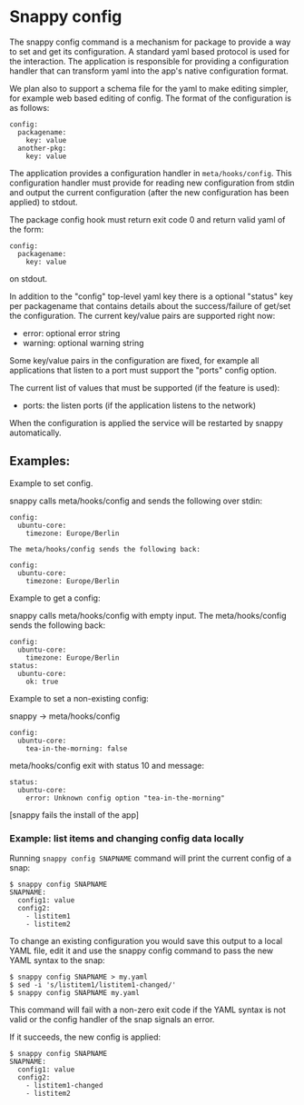 Snappy config
=============

The snappy config command is a mechanism for package to provide a way
to set and get its configuration. A standard yaml based protocol is
used for the interaction. The application is responsible for providing
a configuration handler that can transform yaml into the app's native
configuration format.

We plan also to support a schema file for the yaml to make editing
simpler, for example web based editing of config. The format of the
configuration is as follows:

	config:
	  packagename:
	    key: value
	  another-pkg:
	    key: value

The application provides a configuration handler in
`meta/hooks/config`. This configuration handler must provide for reading
new configuration from stdin and output the current configuration (after
the new configuration has been applied) to stdout.

The package config hook must return exit code 0 and return valid yaml
of the form:

	config:
	  packagename:
	    key: value

on stdout.

In addition to the "config" top-level yaml key there is a optional
"status" key per packagename that contains details about the
success/failure of get/set the configuration. The current key/value
pairs are supported right now:

 - error: optional error string
 - warning: optional warning string

Some key/value pairs in the configuration are fixed, for example all
applications that listen to a port must support the "ports" config option.

The current list of values that must be supported (if the feature is used):

 - ports: the listen ports (if the application listens to the network)

When the configuration is applied the service will be restarted by
snappy automatically.

Examples:
---------

Example to set config.

snappy calls meta/hooks/config and sends the following over stdin:

	config:
	  ubuntu-core:
	    timezone: Europe/Berlin

    The meta/hooks/config sends the following back:

	config:
	  ubuntu-core:
	    timezone: Europe/Berlin

Example to get a config:

snappy calls meta/hooks/config with empty input. The meta/hooks/config sends
the following back:

	config:
	  ubuntu-core:
	    timezone: Europe/Berlin
	status:
	  ubuntu-core:
	    ok: true

Example to set a non-existing config:

snappy -> meta/hooks/config

	config:
	  ubuntu-core:
	    tea-in-the-morning: false

meta/hooks/config exit with status 10 and message:

	status:
	  ubuntu-core:
	    error: Unknown config option "tea-in-the-morning"

[snappy fails the install of the app]

### Example: list items and changing config data locally

Running `snappy config SNAPNAME` command will print the current config of a
snap:

	$ snappy config SNAPNAME
	SNAPNAME:
	  config1: value
	  config2:
	    - listitem1
	    - listitem2

To change an existing configuration you would save this output to a local
YAML file, edit it and use the snappy config command to pass the new YAML
syntax to the snap:

	$ snappy config SNAPNAME > my.yaml
	$ sed -i 's/listitem1/listitem1-changed/'
	$ snappy config SNAPNAME my.yaml

This command will fail with a non-zero exit code if the YAML syntax is not
valid or the config handler of the snap signals an error. 

If it succeeds, the new config is applied:

	$ snappy config SNAPNAME
	SNAPNAME:
	  config1: value
	  config2:
	    - listitem1-changed
	    - listitem2
